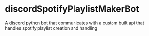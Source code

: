 # discordSpotifyPlaylistMakerBot
A discord python bot that communicates with a custom built api that handles spotify playlist creation and handling 
